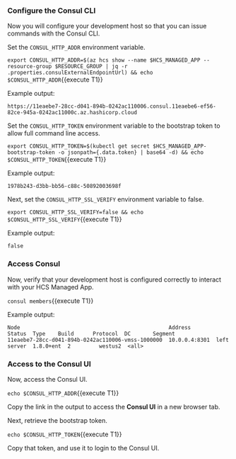 ### Configure the Consul CLI

Now you will configure your development host so that you
can issue commands with the Consul CLI.

Set the `CONSUL_HTTP_ADDR` environment variable.

`export CONSUL_HTTP_ADDR=$(az hcs show --name $HCS_MANAGED_APP --resource-group $RESOURCE_GROUP | jq -r .properties.consulExternalEndpointUrl) && echo $CONSUL_HTTP_ADDR`{{execute T1}}

Example output:

```plaintext
https://11eaebe7-28cc-d041-894b-0242ac110006.consul.11eaebe6-ef56-82ce-945a-0242ac11000c.az.hashicorp.cloud
```

Set the `CONSUL_HTTP_TOKEN` environment variable to the bootstrap
token to allow full command line access.

`export CONSUL_HTTP_TOKEN=$(kubectl get secret $HCS_MANAGED_APP-bootstrap-token -o jsonpath={.data.token} | base64 -d) && echo $CONSUL_HTTP_TOKEN`{{execute T1}}

Example output:

```plaintext
1978b243-d3bb-bb56-c88c-50892003698f
```

Next, set the `CONSUL_HTTP_SSL_VERIFY` environment variable to false.

`export CONSUL_HTTP_SSL_VERIFY=false && echo $CONSUL_HTTP_SSL_VERIFY`{{execute T1}}

Example output:

```plaintext
false
```

### Access Consul

Now, verify that your development host is configured correctly
to interact with your HCS Managed App.

`consul members`{{execute T1}}

Example output:

```plaintext
Node                                               Address        Status  Type    Build      Protocol  DC       Segment
11eaebe7-28cc-d041-894b-0242ac110006-vmss-1000000  10.0.0.4:8301  left    server  1.8.0+ent  2         westus2  <all>
```

### Access to the Consul UI

Now, access the Consul UI.

`echo $CONSUL_HTTP_ADDR`{{execute T1}}

Copy the link in the output to access the **Consul UI** in a new
browser tab.

Next, retrieve the bootstrap token.

`echo $CONSUL_HTTP_TOKEN`{{execute T1}}

Copy that token, and use it to login to the Consul UI.
